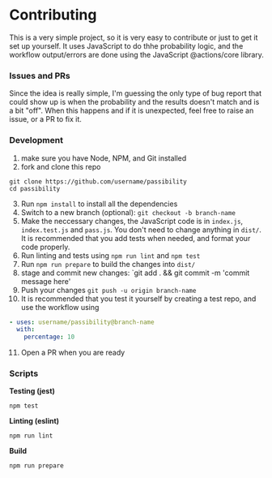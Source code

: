 # Contributing

This is a very simple project, so it is very easy to contribute or just to get it set up yourself.
It uses JavaScript to do thhe probability logic, and the workflow output/errors
are done using the JavaScript @actions/core library.

### Issues and PRs

Since the idea is really simple, I'm guessing the only type of bug report that could show up is
when the probability and the results doesn't match and is a bit "off". When this happens and if it is
unexpected, feel free to raise an issue, or a PR to fix it.

### Development

1. make sure you have Node, NPM, and Git installed
2. fork and clone this repo

```
git clone https://github.com/username/passibility
cd passibility
```

3. Run `npm install` to install all the dependencies
4. Switch to a new branch (optional): `git checkout -b branch-name`
5. Make the neccessary changes, the JavaScript code is in `index.js`, `index.test.js` and `pass.js`. 
   You don't need to change anything in `dist/`.
   It is recommended that you add tests when needed, and format your code properly.
6. Run linting and tests using `npm run lint` and `npm test`
7. Run `npm run prepare` to build the changes into `dist/`
8. stage and commit new changes: `git add . && git commit -m 'commit message here'
9. Push your changes `git push -u origin branch-name`
10. It is recommended that you test it yourself by creating a test repo, and use the workflow using
```yaml
- uses: username/passibility@branch-name
  with:
    percentage: 10
```
11. Open a PR when you are ready

### Scripts

**Testing (jest)**

```
npm test
```

**Linting (eslint)**

```
npm run lint
```

**Build**

```
npm run prepare
```
